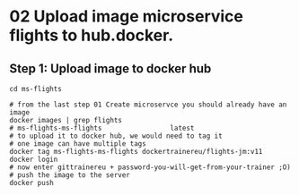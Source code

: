 # 02 Upload image microservice flights to hub.docker. 

## Step 1: Upload image to docker hub 

```
cd ms-flights
```

```
# from the last step 01 Create microservce you should already have an image
docker images | grep flights
# ms-flights-ms-flights                 latest  
# to upload it to docker hub, we would need to tag it
# one image can have multiple tags
docker tag ms-flights-ms-flights dockertrainereu/flights-jm:v11
docker login
# now enter gittrainereu + password-you-will-get-from-your-trainer ;O)
# push the image to the server 
docker push
```
